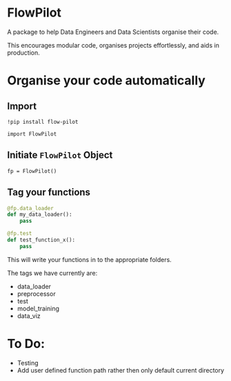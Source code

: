 # FlowPilot
A package to help Data Engineers and Data Scientists organise their code.

This encourages modular code, organises projects effortlessly, and aids in production.

# Organise your code automatically

## Import

`!pip install flow-pilot`

`import FlowPilot`

## Initiate `FlowPilot` Object

`fp = FlowPilot()`

## Tag your functions


```python
@fp.data_loader
def my_data_loader():
    pass

@fp.test
def test_function_x():
    pass
```
    
This will write your functions in to the appropriate folders.

The tags we have currently are:
* data_loader
* preprocessor
* test
* model_training
* data_viz


# To Do:

* Testing
* Add user defined function path rather then only default current directory